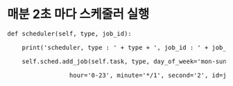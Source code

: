 # 매분 2초 마다 스케줄러 실행
<pre>
def scheduler(self, type, job_id): <br>
    print('scheduler, type : ' + type + ', job_id : ' + job_id) <br>
	self.sched.add_job(self.task, type, day_of_week='mon-sun', \ <br>
                 hour='0-23', minute='*/1', second='2', id=job_id, args=(type, job_id))
</pre>		 
